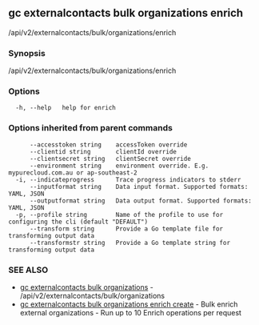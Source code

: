 ## gc externalcontacts bulk organizations enrich

/api/v2/externalcontacts/bulk/organizations/enrich

### Synopsis

/api/v2/externalcontacts/bulk/organizations/enrich

### Options

```
  -h, --help   help for enrich
```

### Options inherited from parent commands

```
      --accesstoken string    accessToken override
      --clientid string       clientId override
      --clientsecret string   clientSecret override
      --environment string    environment override. E.g. mypurecloud.com.au or ap-southeast-2
  -i, --indicateprogress      Trace progress indicators to stderr
      --inputformat string    Data input format. Supported formats: YAML, JSON
      --outputformat string   Data output format. Supported formats: YAML, JSON
  -p, --profile string        Name of the profile to use for configuring the cli (default "DEFAULT")
      --transform string      Provide a Go template file for transforming output data
      --transformstr string   Provide a Go template string for transforming output data
```

### SEE ALSO

* [gc externalcontacts bulk organizations](gc_externalcontacts_bulk_organizations.html)	 - /api/v2/externalcontacts/bulk/organizations
* [gc externalcontacts bulk organizations enrich create](gc_externalcontacts_bulk_organizations_enrich_create.html)	 - Bulk enrich external organizations - Run up to 10 Enrich operations per request



